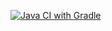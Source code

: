 [![Java CI with Gradle](https://github.com/777Evgenii/DZ3.1...1blok.AvtomatizirovanoeTESTIROVANIE/actions/workflows/gradle.yml/badge.svg?branch=master)](https://github.com/777Evgenii/DZ3.1...1blok.AvtomatizirovanoeTESTIROVANIE/actions/workflows/gradle.yml)
